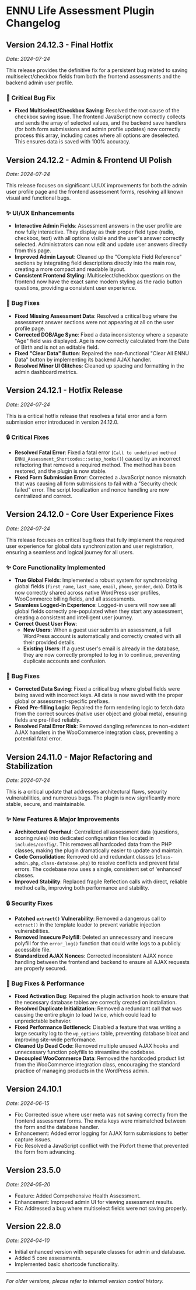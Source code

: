 # ENNU Life Assessment Plugin Changelog

## Version 24.12.3 - Final Hotfix
*Date: 2024-07-24*

This release provides the definitive fix for a persistent bug related to saving multiselect/checkbox fields from both the frontend assessments and the backend admin user profile.

### 🐛 Critical Bug Fix
- **Fixed Multiselect/Checkbox Saving**: Resolved the root cause of the checkbox saving issue. The frontend JavaScript now correctly collects and sends the array of selected values, and the backend save handlers (for both form submissions and admin profile updates) now correctly process this array, including cases where all options are deselected. This ensures data is saved with 100% accuracy.

## Version 24.12.2 - Admin & Frontend UI Polish
*Date: 2024-07-24*

This release focuses on significant UI/UX improvements for both the admin user profile page and the frontend assessment forms, resolving all known visual and functional bugs.

### ✨ UI/UX Enhancements
- **Interactive Admin Fields**: Assessment answers in the user profile are now fully interactive. They display as their proper field type (radio, checkbox, text) with all options visible and the user's answer correctly selected. Administrators can now edit and update user answers directly from this page.
- **Improved Admin Layout**: Cleaned up the "Complete Field Reference" sections by integrating field descriptions directly into the main row, creating a more compact and readable layout.
- **Consistent Frontend Styling**: Multiselect/checkbox questions on the frontend now have the exact same modern styling as the radio button questions, providing a consistent user experience.

### 🐛 Bug Fixes
- **Fixed Missing Assessment Data**: Resolved a critical bug where the assessment answer sections were not appearing at all on the user profile page.
- **Corrected DOB/Age Sync**: Fixed a data inconsistency where a separate "Age" field was displayed. Age is now correctly calculated from the Date of Birth and is not an editable field.
- **Fixed "Clear Data" Button**: Repaired the non-functional "Clear All ENNU Data" button by implementing its backend AJAX handler.
- **Resolved Minor UI Glitches**: Cleaned up spacing and formatting in the admin dashboard metrics.

## Version 24.12.1 - Hotfix Release
*Date: 2024-07-24*

This is a critical hotfix release that resolves a fatal error and a form submission error introduced in version 24.12.0.

### 🔒 Critical Fixes
- **Resolved Fatal Error**: Fixed a fatal error (`Call to undefined method ENNU_Assessment_Shortcodes::setup_hooks()`) caused by an incorrect refactoring that removed a required method. The method has been restored, and the plugin is now stable.
- **Fixed Form Submission Error**: Corrected a JavaScript nonce mismatch that was causing all form submissions to fail with a "Security check failed" error. The script localization and nonce handling are now centralized and correct.

## Version 24.12.0 - Core User Experience Fixes
*Date: 2024-07-24*

This release focuses on critical bug fixes that fully implement the required user experience for global data synchronization and user registration, ensuring a seamless and logical journey for all users.

### ✨ Core Functionality Implemented
- **True Global Fields**: Implemented a robust system for synchronizing global fields (`first_name`, `last_name`, `email`, `phone`, `gender`, `dob`). Data is now correctly shared across native WordPress user profiles, WooCommerce billing fields, and all assessments.
- **Seamless Logged-In Experience**: Logged-in users will now see all global fields correctly pre-populated when they start any assessment, creating a consistent and intelligent user journey.
- **Correct Guest User Flow**:
    - **New Users**: When a guest user submits an assessment, a full WordPress account is automatically and correctly created with all their provided details.
    - **Existing Users**: If a guest user's email is already in the database, they are now correctly prompted to log in to continue, preventing duplicate accounts and confusion.

### 🐛 Bug Fixes
- **Corrected Data Saving**: Fixed a critical bug where global fields were being saved with incorrect keys. All data is now saved with the proper global or assessment-specific prefixes.
- **Fixed Pre-filling Logic**: Repaired the form rendering logic to fetch data from the correct sources (native user object and global meta), ensuring fields are pre-filled reliably.
- **Resolved Fatal Error Risk**: Removed dangling references to non-existent AJAX handlers in the WooCommerce integration class, preventing a potential fatal error.

## Version 24.11.0 - Major Refactoring and Stabilization
*Date: 2024-07-24*

This is a critical update that addresses architectural flaws, security vulnerabilities, and numerous bugs. The plugin is now significantly more stable, secure, and maintainable.

### ✨ New Features & Major Improvements
- **Architectural Overhaul**: Centralized all assessment data (questions, scoring rules) into dedicated configuration files located in `includes/config/`. This removes all hardcoded data from the PHP classes, making the plugin dramatically easier to update and maintain.
- **Code Consolidation**: Removed old and redundant classes (`class-admin.php`, `class-database.php`) to resolve conflicts and prevent fatal errors. The codebase now uses a single, consistent set of 'enhanced' classes.
- **Improved Stability**: Replaced fragile Reflection calls with direct, reliable method calls, improving both performance and stability.

### 🔒 Security Fixes
- **Patched `extract()` Vulnerability**: Removed a dangerous call to `extract()` in the template loader to prevent variable injection vulnerabilities.
- **Removed Insecure Polyfill**: Deleted an unnecessary and insecure polyfill for the `error_log()` function that could write logs to a publicly accessible file.
- **Standardized AJAX Nonces**: Corrected inconsistent AJAX nonce handling between the frontend and backend to ensure all AJAX requests are properly secured.

### 🐛 Bug Fixes & Performance
- **Fixed Activation Bug**: Repaired the plugin activation hook to ensure that the necessary database tables are correctly created on installation.
- **Resolved Duplicate Initialization**: Removed a redundant call that was causing the entire plugin to load twice, which could lead to unpredictable behavior.
- **Fixed Performance Bottleneck**: Disabled a feature that was writing a large security log to the `wp_options` table, preventing database bloat and improving site-wide performance.
- **Cleaned Up Dead Code**: Removed multiple unused AJAX hooks and unnecessary function polyfills to streamline the codebase.
- **Decoupled WooCommerce Data**: Removed the hardcoded product list from the WooCommerce integration class, encouraging the standard practice of managing products in the WordPress admin.

## Version 24.10.1
*Date: 2024-06-15*
- Fix: Corrected issue where user meta was not saving correctly from the frontend assessment forms. The meta keys were mismatched between the form and the database handler.
- Enhancement: Added error logging for AJAX form submissions to better capture issues.
- Fix: Resolved a JavaScript conflict with the Pixfort theme that prevented the form from advancing.

## Version 23.5.0
*Date: 2024-05-20*
- Feature: Added Comprehensive Health Assessment.
- Enhancement: Improved admin UI for viewing assessment results.
- Fix: Addressed a bug where multiselect fields were not saving properly.

## Version 22.8.0
*Date: 2024-04-10*
- Initial enhanced version with separate classes for admin and database.
- Added 5 core assessments.
- Implemented basic shortcode functionality.

---
*For older versions, please refer to internal version control history.*

